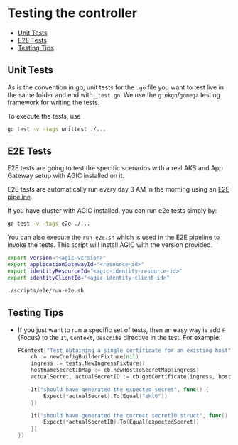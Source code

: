 # Testing the controller

* [Unit Tests](#unit-tests)
* [E2E Tests](#e2e-tests)
* [Testing Tips](#testing-tips)

## Unit Tests

As is the convention in go, unit tests for the `.go` file you want to test live in the same folder and end with `_test.go`.
We use the `ginkgo`/`gomega`  testing framework for writing the tests.

To execute the tests, use

```bash
go test -v -tags unittest ./...
```

## E2E Tests

E2E tests are going to test the specific scenarios with a real AKS and App Gateway setup with AGIC installed on it.

E2E tests are automatically run every day 3 AM in the morning using an [E2E pipeline](https://dev.azure.com/azure/application-gateway-kubernetes-ingress/_release?_a=releases&view=mine&definitionId=14).

If you have cluster with AGIC installed, you can run e2e tests simply by:

```bash
go test -v -tags e2e ./...
```

You can also execute the `run-e2e.sh` which is used in the E2E pipeline to invoke the tests. This script will install AGIC with the version provided.

```bash
export version="<agic-version>"
export applicationGatewayId="<resource-id>"
export identityResourceId="<agic-identity-resource-id>"
export identityClientId="<agic-identity-client-id>"

./scripts/e2e/run-e2e.sh
```

## Testing Tips

* If you just want to run a specific set of tests, then an easy way is add `F` (Focus) to the `It`, `Context`, `Describe` directive in the test.
    For example:

    ```go
    FContext("Test obtaining a single certificate for an existing host", func() {
        cb := newConfigBuilderFixture(nil)
        ingress := tests.NewIngressFixture()
        hostnameSecretIDMap := cb.newHostToSecretMap(ingress)
        actualSecret, actualSecretID := cb.getCertificate(ingress, host1, hostnameSecretIDMap)

        It("should have generated the expected secret", func() {
            Expect(*actualSecret).To(Equal("eHl6"))
        })

        It("should have generated the correct secretID struct", func() {
            Expect(*actualSecretID).To(Equal(expectedSecret))
        })
    })
    ```
